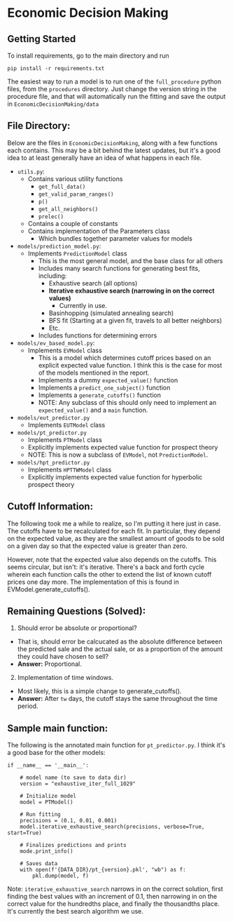 # Economic Decision Making

## Getting Started

To install requirements, go to the main directory and run
```
pip install -r requirements.txt
```

The easiest way to run a model is to run one of the ```full_procedure``` python files, from the ```procedures``` directory.
Just change the version string in the procedure file, and that will automatically run the fitting and save the output in ```EconomicDecisionMaking/data```

## File Directory:

Below are the files in ```EconomicDecisionMaking```, along with a few functions each contains. This may be a bit behind the latest updates, but it's a good idea to at least generally have an idea of what happens in each file.

- ```utils.py```:
  - Contains various utility functions
    - ```get_full_data()```
    - ```get_valid_param_ranges()```
    - ```p()```
    - ```get_all_neighbors()```
    - ```prelec()```
  - Contains a couple of constants
  - Contains implementation of the Parameters class
    - Which bundles together parameter values for models
- ```models/prediction_model.py```:
  - Implements ```PredictionModel``` class  
    - This is the most general model, and the base class for all others
    - Includes many search functions for generating best fits, including:
      - Exhaustive search (all options)
      - **Iterative exhaustive search (narrowing in on the correct values)**
        - Currently in use.
      - Basinhopping (simulated annealing search)
      - BFS fit (Starting at a given fit, travels to all better neighbors)
      - Etc.
    - Includes functions for determining errors
- ```models/ev_based_model.py```:
  - Implements ```EVModel``` class
    - This is a model which determines cutoff prices based on an explicit expected value function. I think this is the case for most of the models mentioned in the report.
    - Implements a dummy ```expected_value()``` function
    - Implements a ```predict_one_subject()``` function
    - Implements a ```generate_cutoffs()``` function
    - NOTE: Any subclass of this should only need to implement an ```expected_value()``` and a ```main``` function.
- ```models/eut_predictor.py```
  - Implements ```EUTModel``` class
- ```models/pt_predictor.py```
  - Implements ```PTModel``` class
  - Explicitly implements expected value function for prospect theory
  - NOTE: This is now a subclass of ```EVModel```, not ```PredictionModel```.
- ```models/hpt_predictor.py```
    - Implements ```HPTTWModel``` class
    - Explicitly implements expected value function for hyperbolic prospect theory

## Cutoff Information:

The following took me a while to realize, so I'm putting it here just in case. The cutoffs have to be recalculated for each fit. In particular, they depend on the expected value, as they are the smallest amount of goods to be sold on a given day so that the expected value is greater than zero.

However, note that the expected value also depends on the cutoffs. This seems circular, but isn't: it's iterative. There's a back and forth cycle wherein each function calls the other to extend the list of known cutoff prices one day more. The implementation of this is found in EVModel.generate_cutoffs().

## Remaining Questions (**Solved**):

1. Should error be absolute or proportional?
  - That is, should error be calcucated as the absolute difference between the predicted sale and the actual sale, or as a proportion of the amount they could have chosen to sell?
  - **Answer:** Proportional.
2. Implementation of time windows.
  - Most likely, this is a simple change to generate_cutoffs().
  - **Answer:** After ```tw``` days, the cutoff stays the same throughout the time period.

## Sample main function:

The following is the annotated main function for ```pt_predictor.py```. I think it's a good base for the other models:

```
if __name__ == '__main__':

    # model name (to save to data dir)
    version = "exhaustive_iter_full_1029"

    # Initialize model
    model = PTModel()

    # Run fitting
    precisions = (0.1, 0.01, 0.001)
    model.iterative_exhaustive_search(precisions, verbose=True, start=True)

    # Finalizes predictions and prints
    mode.print_info()

    # Saves data
    with open(f'{DATA_DIR}/pt_{version}.pkl', "wb") as f:
        pkl.dump(model, f)

```

Note: ```iterative_exhaustive_search``` narrows in on the correct solution, first finding the best values with an increment of 0.1, then narrowing in on the correct value for the hundredths place, and finally the thousandths place. It's currently the best search algorithm we use.
